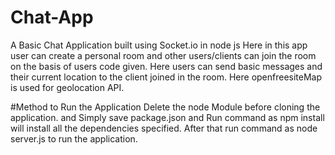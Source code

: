 # Chat-App
A Basic Chat Application built using Socket.io in node js
Here in this app user can create a personal room and other users/clients can join the room on the basis of users code given.
Here users can send basic messages and their current location to the client joined in the room.
Here openfreesiteMap is used for geolocation API.


#Method to Run the Application
Delete the node Module before cloning the application.
and Simply save package.json and 
Run command as npm install will install all the dependencies specified.
After that run command as node server.js to run the application.
